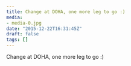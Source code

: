 ```yaml
---
title: Change at DOHA, one more leg to go :)
media:
- media-0.jpg
date: "2015-12-22T16:31:45Z"
draft: false
tags: []
---
```

Change at DOHA, one more leg to go :\)
